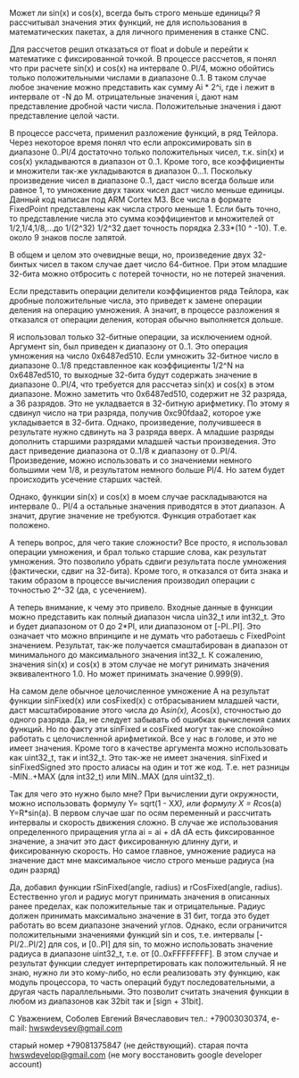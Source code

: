 Может ли sin(x) и cos(x), всегда быть строго меньше единицы?
Я рассчитывал значения этих функций, не для использования в математических пакетах,
а для личного применения в станке CNC.

Для рассчетов решил отказаться от float и dobule и перейти к математике с фиксированной точкой.
В процессе рассчетов, я понял что при расчете sin(x) и cos(x) на интервале 0..PI/4,
можно обойтись только положительными числами в диапазоне 0..1.
В таком случае любое значение можно представить как сумму Ai * 2^i,
где i лежит в интервале от -N до M. отрицательные значения i, дают нам представление 
дробной части числа. Положительные значения i дают представление целой части.

В процессе рассчета, применил разложение функций, в ряд Тейлора.
Через некоторое время понял что если апроксимировать sin в диапазоне 0..PI/4 
достаточно только положительных чисел, т.к. sin(x) и cos(x) укладываются в 
диапазон от 0..1. Кроме того, все коэффициенты и множители так-же укладываются
в диапазон 0...1. Поскольку произведение чисел в диапазоне 0..1, даст число 
всегда больше или равное 1, то умножение двух таких чисел даст число 
меньше единицы.
Данный код написан под ARM Cortex M3. Все числа в формате FixedPoint
представлены как числа строго меньше 1. Если быть точно, то представление
числа это сумма коэффициентов и множителей от 1/2,1/4,1/8,...до 1/(2^32)
1/2^32 дает точность порядка 2.33*(10 ^ -10). Т.е. около 9 знаков после запятой.

В общем и целом это очевидные вещи, но, произведение двух 32-бинтых чисел
в таком случае дает число 64-битное. При этом младшие 32-бита можно отбросить
с потерей точности, но не потерей значения.

Если представить операции делители коэффициентов ряда Тейлора, как дробные 
положительные числа, это приведет к замене операции деления на операцию
умножения. А значит, в процессе разложения я отказался от операции деления,
которая обычно выполняется дольше.

Я использовал только 32-битные операции, за исключением одной. 
Аргумент sin, был приведен к диапазону от 0..1. Это операция умножения 
на число 0x6487ed510. Если умножить 32-битное число в диапазоне 0..1/8
представленное как коэффициенты 1/2^N  на 0x6487ed510, то выходные 32-бита
будут содержать значение в диапазоне 0..PI/4, что требуется для рассчетаэ
sin(x) и cos(x) в этом диапазоне. Можно заметить что 0x6487ed510, содержит 
не 32 разряда, а 36 разрядов. Это не укладвается в 32-битную арифметику.
По этому я сдвинул число на три разряда, получив 0xc90fdaa2, которое 
уже укладывается в 32-бита. Однако, произведение, получившееся в результате
нужно сдвинуть на 3 разряда вверх. А младшие разряды дополнить старшими
разрядами младшей частьи произведения. Это даст приведение диапазона 
от 0..1/8 к диапазону от 0..PI/4.  Произведение, можно использовать
и со значениеми немного большими чем 1/8, и результатом немного больше 
PI/4. Но затем будет происходить усечение старших частей.

Однако, функции sin(x) и cos(x) в моем случае раскладываются на интервале
0.. PI/4 а остальные значения приводятся в этот диапазон. А значит,
другие значение не требуются. Функция отработает как положено.

А теперь вопрос, для чего такие сложности? Все просто, я использовал операции 
умножения, и брал только старшие слова, как результат умножения. Это позволило
убрать сдвиги результата после умножения (фактически, сдвиг на 32-бита).
Кроме того, я отказался от бита знака и таким образом в процессе вычисления
производил операции с точностью 2^-32 (да, с усечением).

А теперь внимание, к чему это привело. Входные данные в функции можно представить 
как полный диапазон числа uin32_t или int32_t. Это и будет диапазоном от 0 до 2*PI,
или диапазоном от [-PI..PI]. Это означает что можно впринципе и не думать что работаешь
с FixedPoint значением. Результат, так-же получается смаштабирован в диапазон от 
минимального до максимального значения int32_t. К сожалению, значения sin(x) и
cos(x) в этом случае не могут ринимать значения эквивалентного 1.0. 
Но может принимать значение 0.999(9). 

На самом деле обычное целочисленное умножение A на результат функции sinFixed(x) или cosFixed(x)
с отбрасыванием младшей части, даст масштабирование этого числа до A*sin(x), A*cos(x), сточностью
до одного разряда. Да, не следует забывать об ошибках вычисления самих функций. Но по факту эти 
sinFixed и cosFixed могут так-же спокойно работать с целочисленной арифметикой. Все у нас в голове,
и это не имеет значения. Кроме того в качестве аргумента можно использовать как uint32_t, так и int32_t.
Это так-же не имеет значения. sinFixed и sinFixedSigned это просто алиасы на один и тот же код.
Т.е. нет разницы -MIN..+MAX (для int32_t) или MIN..MAX (для uint32_t).

Так для чего это нужно было мне? 
При вычислении дуги окружности, можно использовать формулу Y= sqrt(1 - X*X), или формулу
X = R*cos(a) Y=R*sin(a). В первом случае шаг по осям переменный и рассчитать интервалы и
скорость движения сложно. В случае же использования определенного приращения угла ai = ai + dA
dA есть фиксированное значение, а значит это даст фиксированную длинну дуги, и фиксированную скорость.
Но самое главное, умножение радиуса на значение даст мне максимальное число строго меньше радиуса (на один разряд)

Да, добавил функции rSinFixed(angle, radius) и rCosFixed(angle, radius).
Естественно угол и радиус могут принимать значения в описанных ранее пределах, 
как положительные так и отрицательные. Радиус должен принимать максимально значение в 31 бит,
тогда это будет работать во всем диапазоне значений углов.
Однако, если ограничится положительными значениями функций sin и cos, 
т.е. интервалы [-PI/2..PI/2] для cos, и [0..PI] для sin, то 
можно использовать значение радиуса в диапазоне uint32_t, т.е. от [0..0xFFFFFFFF].
В этом случае и результат функции следует интерпретировать как положительный.
Я не знаю, нужно ли это кому-либо, но если реализовать эту функцию, как модуль процессора,
то часть операций будут последовательными, а другая часть параллельными. Это позволит
считать значения функции в любом из диапазонов как 32bit так и [sign + 31bit].

С Уважением,
Соболев Евгений Вячеславович
тел.: +79003030374,
e-mail: hwswdevsev@gmail.com

старый номер +79081375847 (не действующий).
старая почта hwswdevelop@gmail.com (не могу восстановить google developer account)

